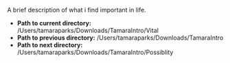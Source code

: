 A brief description of what i find important in life. 

* **Path to current directory:** /Users/tamaraparks/Downloads/TamaraIntro/Vital
* **Path to previous directory:** /Users/tamaraparks/Downloads/TamaraIntro
* **Path to next directory:** /Users/tamaraparks/Downloads/TamaraIntro/Possiblity

